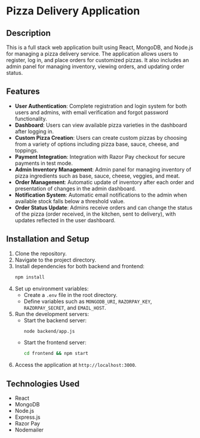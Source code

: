# Pizza Delivery Application

## Description
This is a full stack web application built using React, MongoDB, and Node.js for managing a pizza delivery service. The application allows users to register, log in, and place orders for customized pizzas. It also includes an admin panel for managing inventory, viewing orders, and updating order status.

## Features
- **User Authentication**: Complete registration and login system for both users and admins, with email verification and forgot password functionality.
- **Dashboard**: Users can view available pizza varieties in the dashboard after logging in.
- **Custom Pizza Creation**: Users can create custom pizzas by choosing from a variety of options including pizza base, sauce, cheese, and toppings.
- **Payment Integration**: Integration with Razor Pay checkout for secure payments in test mode.
- **Admin Inventory Management**: Admin panel for managing inventory of pizza ingredients such as base, sauce, cheese, veggies, and meat.
- **Order Management**: Automatic update of inventory after each order and presentation of changes in the admin dashboard.
- **Notification System**: Automatic email notifications to the admin when available stock falls below a threshold value.
- **Order Status Update**: Admins receive orders and can change the status of the pizza (order received, in the kitchen, sent to delivery), with updates reflected in the user dashboard.

## Installation and Setup
1. Clone the repository.
2. Navigate to the project directory.
3. Install dependencies for both backend and frontend:
    ```bash
    npm install
    ```
4. Set up environment variables:
    - Create a `.env` file in the root directory.
    - Define variables such as `MONGODB_URI`, `RAZORPAY_KEY`, `RAZORPAY_SECRET`, and `EMAIL_HOST`.
5. Run the development servers:
   - Start the backend server:
     ```bash
     node backend/app.js
     ```
   - Start the frontend server:
     ```bash
     cd frontend && npm start
     ```
6. Access the application at `http://localhost:3000`.

## Technologies Used
- React
- MongoDB
- Node.js
- Express.js
- Razor Pay
- Nodemailer


